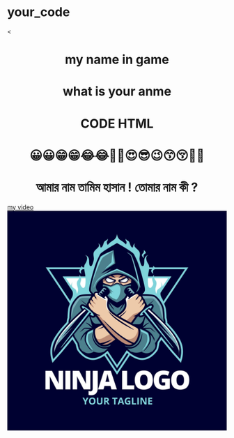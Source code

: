 # your_code
<!DOCTYPE html>	
<html>
	<head>
		<title> sk tasim </title>
		<
	</head>
	<body>
		<h1 align="center">my name in game </h1>
		<h1 align="center"> what is your anme</h1>
		<h1 align="center">CODE HTML </h1>
		<h1 align="center"> 😀😀😁😁😂😂🤣🥰😍😎😉😙😚🤗🤩 </h1>
		<h1 align="center" styel="rad"> আমার নাম তামিম হাসান ! তোমার নাম কী ? </h1>			
		<a align="center" href="https://www.youtube.com/">my video</a>
		<img src="5605339.jpg">
	</body

</html>
